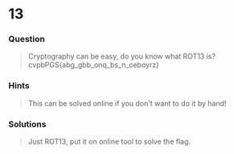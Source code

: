 # 13

### Question
> Cryptography can be easy, do you know what ROT13 is? cvpbPGS{abg_gbb_onq_bs_n_ceboyrz}

### Hints
> This can be solved online if you don't want to do it by hand!

### Solutions
> Just ROT13, put it on online tool to solve the flag.
